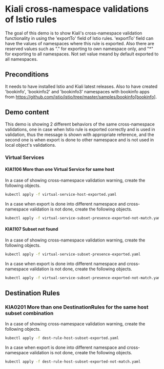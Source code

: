 # Kiali cross-namespace validations of Istio rules

The goal of this demo is to show Kiali's cross-namespace validation functionality in using the 'exportTo' field of Istio rules.
'exportTo' field can have  the values of namespaces where this rule is exported.
Also there are reserved values such as "." for exporting to own namespace only, and "\*" for exporting to all namespaces.
Not set value meand by default exported to all namespaces.

## Preconditions

It needs to have installed Istio and Kiali latest releases.
Also to have created 'bookinfo', 'bookinfo2' and 'bookinfo3' namespaces with bookinfo apps from https://github.com/istio/istio/tree/master/samples/bookinfo[bookinfo].

## Demo content

This demo is showing 2 different behaviors of the same cross-namespace validations, one in case when Istio rule is exported correctly and is used in validation, thus the message is shown with appropriate reference, and the second one is when export is done to other namespace and is not used in local object's validations.

### Virtual Services

#### KIA1106 More than one Virtual Service for same host

In a case of showing cross-namespace validation warning, create the following objects.


```bash
kubectl apply -f virtual-service-host-exported.yaml
```

In a case when export is done into different namespace and cross-namespace validation is not done, create the following objects.


```bash
kubectl apply -f virtual-service-subset-presence-exported-not-match.yaml
```

#### KIA1107 Subset not found

In a case of showing cross-namespace validation warning, create the following objects.


```bash
kubectl apply -f virtual-service-subset-presence-exported.yaml
```

In a case when export is done into different namespace and cross-namespace validation is not done, create the following objects.


```bash
kubectl apply -f virtual-service-subset-presence-exported-not-match.yaml
```

## Destination Rules

### KIA0201 More than one DestinationRules for the same host subset combination

In a case of showing cross-namespace validation warning, create the following objects.


```bash
kubectl apply -f dest-rule-host-subset-exported.yaml
```

In a case when export is done into different namespace and cross-namespace validation is not done, create the following objects.


```bash
kubectl apply -f dest-rule-host-subset-exported-not-match.yaml
```




